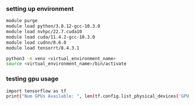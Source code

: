 ### setting up environment
```bash
module purge
module load python/3.8.12-gcc-10.3.0
module load nvhpc/22.7.cuda10
module load cuda/11.4.2-gcc-10.3.0
module load cudnn/8.6.0
module load tensorrt/8.4.3.1

python3 -m venv <virtual_environment_name>
source <virtual_environment_name>/bin/activate
```

### testing gpu usage
```bash
import tensorflow as tf
print("Num GPUs Available: ", len(tf.config.list_physical_devices('GPU')))
```
